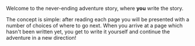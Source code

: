 Welcome to the never-ending adventure story, where **you** write the story.

The concept is simple: after reading each page you will be presented with a
number of choices of where to go next. When you arrive at a page which hasn't
been written yet, you get to write it yourself and continue the adventure in
a new direction!
